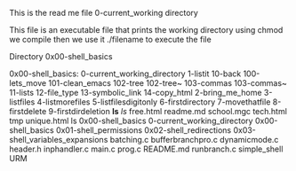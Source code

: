 This is the read me file
0-current_working directory

This file is an executable file that prints the working directory
using chmod we compile then we use it ./filename to execute the file

Directory 0x00-shell_basics

0x00-shell_basics:
0-current_working_directory
1-listit
10-back
100-lets_move
101-clean_emacs
102-tree
102-tree~
103-commas
103-commas~
11-lists
12-file_type
13-symbolic_link
14-copy_html
2-bring_me_home
3-listfiles
4-listmorefiles
5-listfilesdigitonly
6-firstdirectory
7-movethatfile
8-firstdelete
9-firstdirdeletion
__ls__
_ls_
free.html
readme.md
school.mgc
tech.html
tmp
unique.html
ls 0x00-shell_basics
0-current_working_directory
0x00-shell_basics
0x01-shell_permissions
0x02-shell_redirections
0x03-shell_variables_expansions
batching.c
bufferbranchpro.c
dynamicmode.c
header.h
inphandler.c
main.c
prog.c
README.md
runbranch.c
simple_shell
URM
